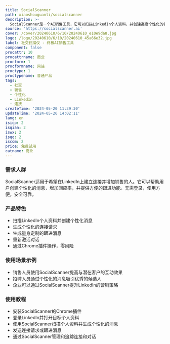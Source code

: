 ```yaml
---
title: SocialScanner
path: xiaoshouguanli/socialscanner
description: >-
  SocialScanner是一个AI销售工具，它可以扫描LinkedIn个人资料，并创建高度个性化的销售信息。它可以帮助销售专业人员、招聘人员和任何希望在LinkedIn上取得成功的人建立有意义的连接，并更有效地达成交易。
source: 'https://socialscanner.ai'
cover: /cover/20240610/6/10/20240610_e10e9da8.jpg
logo: /logo/20240610/6/10/20240610_45a66e32.jpg
label: 社交扫描仪 - 终极AI销售工具
component: false
procattr: 10
procattrname: 商业
procform: 1
procformname: 网站
proctype: 1
proctypename: 普通产品
tags:
  - 社交
  - 销售
  - 个性化
  - LinkedIn
  - 连接
createTime: '2024-05-20 11:39:30'
updateTime: '2024-05-20 14:02:11'
lang: en
isicp: 2
isqian: 2
iswx: 2
isqq: 2
iscom: 2
price: 免费试用
catname: 商业
---
```




### 需求人群
SocialScanner适用于希望在LinkedIn上建立连接并增加销售的人。它可以帮助用户创建个性化的消息，增加回应率，并提供方便的跟进功能。无需登录，使用方便，安全可靠。

### 产品特色
* 扫描LinkedIn个人资料并创建个性化消息
* 生成个性化的连接请求
* 生成量身定制的跟进消息
* 重新激活对话
* 通过Chrome插件操作，零风险

### 使用场景示例
* 销售人员使用SocialScanner提高与潜在客户的互动效果
* 招聘人员通过个性化的消息吸引优秀的候选人
* 企业可以通过SocialScanner提升LinkedIn的营销策略

### 使用教程
* 安装SocialScanner的Chrome插件
* 登录LinkedIn并打开目标个人资料
* 使用SocialScanner扫描个人资料并生成个性化的消息
* 发送连接请求或跟进消息
* 通过SocialScanner管理和追踪连接和对话

  
